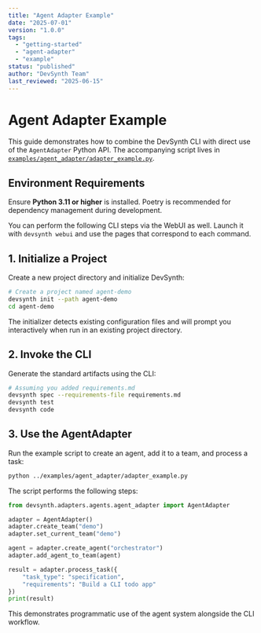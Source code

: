 ```yaml
---
title: "Agent Adapter Example"
date: "2025-07-01"
version: "1.0.0"
tags:
  - "getting-started"
  - "agent-adapter"
  - "example"
status: "published"
author: "DevSynth Team"
last_reviewed: "2025-06-15"
---
```


# Agent Adapter Example

This guide demonstrates how to combine the DevSynth CLI with direct use of the
`AgentAdapter` Python API. The accompanying script lives in
[`examples/agent_adapter/adapter_example.py`](../../examples/agent_adapter/adapter_example.py).

## Environment Requirements

Ensure **Python 3.11 or higher** is installed. Poetry is recommended for dependency management during development.

You can perform the following CLI steps via the WebUI as well. Launch it with `devsynth webui` and use the pages that correspond to each command.

## 1. Initialize a Project

Create a new project directory and initialize DevSynth:

```bash
# Create a project named agent-demo
devsynth init --path agent-demo
cd agent-demo
```
The initializer detects existing configuration files and will prompt you interactively when run in an existing project directory.

## 2. Invoke the CLI

Generate the standard artifacts using the CLI:

```bash
# Assuming you added requirements.md
devsynth spec --requirements-file requirements.md
devsynth test
devsynth code
```

## 3. Use the AgentAdapter

Run the example script to create an agent, add it to a team, and process a task:

```bash
python ../examples/agent_adapter/adapter_example.py
```

The script performs the following steps:

```python
from devsynth.adapters.agents.agent_adapter import AgentAdapter

adapter = AgentAdapter()
adapter.create_team("demo")
adapter.set_current_team("demo")

agent = adapter.create_agent("orchestrator")
adapter.add_agent_to_team(agent)

result = adapter.process_task({
    "task_type": "specification",
    "requirements": "Build a CLI todo app"
})
print(result)
```

This demonstrates programmatic use of the agent system alongside the CLI
workflow.
